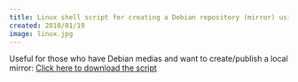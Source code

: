 ```yaml
---
title: Linux shell script for creating a Debian repository (mirror) using DVDs
created: 2010/01/19
image: linux.jpg
---
```



Useful for those who have Debian medias and want to create/publish a local mirror: [Click here to download the script](https://www.olafrv.com/wp-content/uploads/2010/01/packgz.sh.tar.gz)
